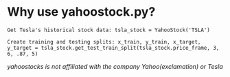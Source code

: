 # Why use yahoostock.py?

    Get Tesla's historical stock data: tsla_stock = YahooStock('TSLA')

    Create training and testing splits: x_train, y_train, x_target, y_target = tsla_stock.get_test_train_split(tsla_stock.price_frame, 3, 6, .87, 5)

_yahoostocks is not affiliated with the company Yahoo(exclamation) or Tesla_
